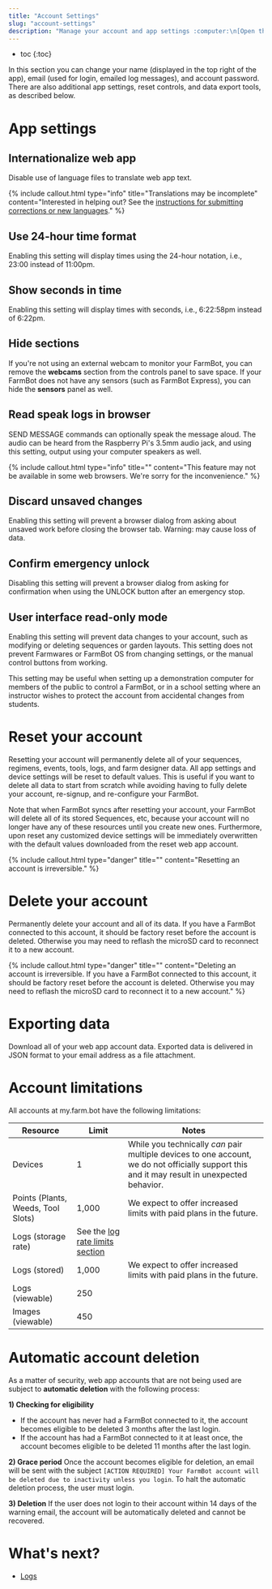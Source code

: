 ```yaml
---
title: "Account Settings"
slug: "account-settings"
description: "Manage your account and app settings :computer:\n[Open these settings in the app](https://my.farm.bot/app/designer/settings?highlight=account)"
---
```


* toc
{:toc}

In this section you can change your name (displayed in the top right of the app), email (used for login, emailed log messages), and account password. There are also additional app settings, reset controls, and data export tools, as described below.

# App settings

## Internationalize web app

Disable use of language files to translate web app text.

{%
include callout.html
type="info"
title="Translations may be incomplete"
content="Interested in helping out? See the [instructions for submitting corrections or new languages](https://github.com/FarmBot/Farmbot-Web-App#translating-the-web-app-into-your-language)."
%}

## Use 24-hour time format

Enabling this setting will display times using the 24-hour notation, i.e., 23:00 instead of 11:00pm.

## Show seconds in time

Enabling this setting will display times with seconds, i.e., 6:22:58pm instead of 6:22pm.

## Hide sections

If you're not using an external webcam to monitor your FarmBot, you can remove the **webcams** section from the controls panel to save space. If your FarmBot does not have any sensors (such as FarmBot Express), you can hide the **sensors** panel as well.

## Read speak logs in browser

<span class="fb-step fb-send-message">SEND MESSAGE</span> commands can optionally speak the message aloud. The audio can be heard from the Raspberry Pi's 3.5mm audio jack, and using this setting, output using your computer speakers as well.

{%
include callout.html
type="info"
title=""
content="This feature may not be available in some web browsers. We're sorry for the inconvenience."
%}

## Discard unsaved changes

Enabling this setting will prevent a browser dialog from asking about unsaved work before closing the browser tab. Warning: may cause loss of data.

## Confirm emergency unlock

Disabling this setting will prevent a browser dialog from asking for confirmation when using the <span class="fb-button fb-yellow">UNLOCK</span> button after an emergency stop.

## User interface read-only mode

Enabling this setting will prevent data changes to your account, such as modifying or deleting sequences or garden layouts. This setting does not prevent Farmwares or FarmBot OS from changing settings, or the manual control buttons from working.

This setting may be useful when setting up a demonstration computer for members of the public to control a FarmBot, or in a school setting where an instructor wishes to protect the account from accidental changes from students.

# Reset your account

Resetting your account will permanently delete all of your sequences, regimens, events, tools, logs, and farm designer data. All app settings and device settings will be reset to default values. This is useful if you want to delete all data to start from scratch while avoiding having to fully delete your account, re-signup, and re-configure your FarmBot.

Note that when FarmBot syncs after resetting your account, your FarmBot will delete all of its stored Sequences, etc, because your account will no longer have any of these resources until you create new ones. Furthermore, upon reset any customized device settings will be immediately overwritten with the default values downloaded from the reset web app account.

{%
include callout.html
type="danger"
title=""
content="Resetting an account is irreversible."
%}

# Delete your account

Permanently delete your account and all of its data. If you have a FarmBot connected to this account, it should be factory reset before the account is deleted. Otherwise you may need to reflash the microSD card to reconnect it to a new account.

{%
include callout.html
type="danger"
title=""
content="Deleting an account is irreversible. If you have a FarmBot connected to this account, it should be factory reset before the account is deleted. Otherwise you may need to reflash the microSD card to reconnect it to a new account."
%}

# Exporting data

Download all of your web app account data. Exported data is delivered in JSON format to your email address as a file attachment.

# Account limitations

All accounts at my.farm.bot have the following limitations:

|Resource                      |Limit                         |Notes                         |
|------------------------------|------------------------------|------------------------------|
|Devices                       |1                             |While you technically *can* pair multiple devices to one account, we do not officially support this and it may result in unexpected behavior.
|Points (Plants, Weeds, Tool Slots)|1,000                         |We expect to offer increased limits with paid plans in the future.
|Logs (storage rate)           |See the [log rate limits section](../the-farmbot-web-app/logs.md#log-limits)|
|Logs (stored)                 |1,000                         |We expect to offer increased limits with paid plans in the future.
|Logs (viewable)               |250                           |
|Images (viewable)             |450                           |

# Automatic account deletion

As a matter of security, web app accounts that are not being used are subject to **automatic deletion** with the following process:

**1) Checking for eligibility**
* If the account has never had a FarmBot connected to it, the account becomes eligible to be deleted 3 months after the last login.
* If the account has had a FarmBot connected to it at least once, the account becomes eligible to be deleted 11 months after the last login.

**2) Grace period**
Once the account becomes eligible for deletion, an email will be sent with the subject `[ACTION REQUIRED] Your FarmBot account will be deleted due to inactivity unless you login`. To halt the automatic deletion process, the user must login.

**3) Deletion**
If the user does not login to their account within 14 days of the warning email, the account will be automatically deleted and cannot be recovered.

# What's next?

 * [Logs](../the-farmbot-web-app/logs.md)
